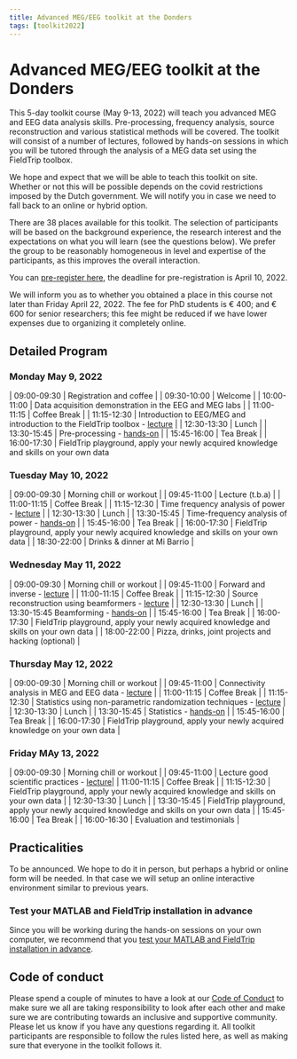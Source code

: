 ```yaml
---
title: Advanced MEG/EEG toolkit at the Donders
tags: [toolkit2022]
---
```


# Advanced MEG/EEG toolkit at the Donders

This 5-day toolkit course (May 9-13, 2022) will teach you advanced MEG and EEG data analysis skills. Pre-processing, frequency analysis, source reconstruction and various statistical methods will be covered. The toolkit will consist of a number of lectures, followed by hands-on sessions in which you will be tutored through the analysis of a MEG data set using the FieldTrip toolbox.

We hope and expect that we will be able to teach this toolkit on site. Whether or not this will be possible depends on the covid restrictions imposed by the Dutch government. We will notify you in case we need to fall back to an online or hybrid option.

There are 38 places available for this toolkit. The selection of participants will be based on the background experience, the research interest and the expectations on what you will learn (see the questions below). We prefer the group to be reasonably homogeneous in level and expertise of the participants, as this improves the overall interaction.

You can [pre-register here](https://www.ru.nl/donders/agenda/donders-tool-kits/vm-tool-kits/donders-meg-eeg-toolkit/), the deadline for pre-registration is April 10, 2022.

We will inform you as to whether you obtained a place in this course not later than Friday April 22, 2022. The fee for PhD students is € 400; and € 600 for senior researchers; this  fee might be reduced if we have lower expenses due to organizing it completely online.

## Detailed Program

### Monday May 9, 2022

| 09:00-09:30 | Registration and coffee |
| 09:30-10:00 | Welcome |
| 10:00-11:00 | Data acquisition demonstration in the EEG and MEG labs |
| 11:00-11:15 | Coffee Break |
| 11:15-12:30 | Introduction to EEG/MEG and introduction to the FieldTrip toolbox - [lecture](/assets/pdf/workshop/toolkit2022/introduction.pdf) |
| 12:30-13:30 | Lunch |
| 13:30-15:45 | Pre-processing - [hands-on](/tutorial/eventrelatedaveraging) |
| 15:45-16:00 | Tea Break |
| 16:00-17:30 | FieldTrip playground, apply your newly acquired knowledge and skills on your own data


### Tuesday May 10, 2022

| 09:00-09:30 | Morning chill or workout |
| 09:45-11:00 | Lecture (t.b.a) |
| 11:00-11:15 | Coffee Break |
| 11:15-12:30 | Time frequency analysis of power - [lecture](/assets/pdf/workshop/toolkit2022/frequency.pdf) |
| 12:30-13:30 | Lunch |
| 13:30-15:45 | Time-frequency analysis of power - [hands-on](/tutorial/timefrequencyanalysis) |
| 15:45-16:00 | Tea Break |
| 16:00-17:30 | FieldTrip playground, apply your newly acquired knowledge and skills on your own data |
| 18:30-22:00 | Drinks & dinner at Mi Barrio |


### Wednesday May 11, 2022

| 09:00-09:30 | Morning chill or workout |
| 09:45-11:00 | Forward and inverse - [lecture](/assets/pdf/workshop/toolkit2022/forward_inverse.pdf) |
| 11:00-11:15 | Coffee Break |
| 11:15-12:30 | Source reconstruction using beamformers - [lecture](/assets/pdf/workshop/toolkit2022/beamforming.pdf) |
| 12:30-13:30 | Lunch |
| 13:30-15:45 Beamforming - [hands-on](/tutorial/beamformer) |
| 15:45-16:00 | Tea Break |
| 16:00-17:30 | FieldTrip playground, apply your newly acquired knowledge and skills on your own data |
| 18:00-22:00 | Pizza, drinks, joint projects and hacking (optional) |


### Thursday May 12, 2022

| 09:00-09:30 | Morning chill or workout |
| 09:45-11:00 | Connectivity analysis in MEG and EEG data - [lecture](/assets/pdf/workshop/toolkit2022/connectivity.pdf) |
| 11:00-11:15 | Coffee Break |
| 11:15-12:30 | Statistics using non-parametric randomization techniques - [lecture](/assets/pdf/workshop/toolkit2022/statistics.pdf) |
| 12:30-13:30 | Lunch |
| 13:30-15:45 | Statistics - [hands-on](/tutorial/cluster_permutation_timelock) |
| 15:45-16:00 | Tea Break |
| 16:00-17:30 | FieldTrip playground, apply your newly acquired knowledge on your own data |


### Friday MAy 13, 2022

| 09:00-09:30 | Morning chill or workout |
| 09:45-11:00 | Lecture good scientific practices - [lecture](/assets/pdf/workshop/toolkit2022/openscience.pdf)|
| 11:00-11:15 | Coffee Break |
| 11:15-12:30 | FieldTrip playground, apply your newly acquired knowledge and skills on your own data |
| 12:30-13:30 | Lunch |
| 13:30-15:45 | FieldTrip playground, apply your newly acquired knowledge and skills on your own data |
| 15:45-16:00 | Tea Break |
| 16:00-16:30 | Evaluation and testimonials |

## Practicalities

To be announced. We hope to do it in person, but perhaps a hybrid or online form will be needed. In that case we will setup an online interactive environment similar to previous years.

### Test your MATLAB and FieldTrip installation in advance

Since you will be working during the hands-on sessions on your own computer, we recommend that you [test your MATLAB and FieldTrip installation in advance](/workshop/toolkit2022/test_installation).

## Code of conduct

Please spend a couple of minutes to have a look at our [Code of Conduct](/workshop/toolkit2022/code_of_conduct) to make sure we all are taking responsibility to look after each other and make sure we are contributing towards an inclusive and supportive community. Please let us know if you have any questions regarding it. All toolkit participants are responsible to follow the rules listed here, as well as making sure that everyone in the toolkit follows it.

